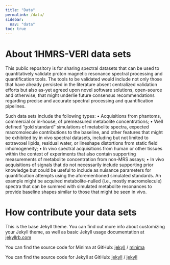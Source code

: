 ```yaml
---
title: "Data"
permalink: /data/
sidebar:
  nav: "data"
toc: true
---
```


# About 1HMRS-VERI data sets

This public repository is for sharing spectral datasets that can be used to quantitatively validate proton magnetic resonance spectral processing and quantification tools. The tools to be validated would include not only those that have already persisted in the literature absent centralized validation efforts but also as-yet agreed upon novel software solutions, open-source and otherwise, that might underlie future consensus recommendations regarding precise and accurate spectral processing and quantification pipelines. 

Such data sets include the following types: 
• Acquisitions from phantoms, commercial or in-house, of premeasured metabolite concentrations; 
• Well defined “gold standard” simulations of metabolite spectra, expected macromolecule 
contributions to the baseline, and other features that might be exhibited by in vivo spectral 
datasets, including but not limited to extravoxel lipids, residual water, or lineshape distortions 
from static field inhomogeneity;
• In vivo spectral acquisitions from human or other tissues within the context of experiments that 
also contain supporting measurements of metabolite concentration from non-MRS assays; 
• In vivo acquisitions of signals that do not necessarily include supporting prior knowledge but 
could be useful to include as nuisance parameters for quantification attempts using the 
aforementioned simulated standards. An example might be acquired metabolite-nulled (i.e., 
mostly macromolecule) spectra that can be summed with simulated metabolite resonances to 
provide baseline shapes similar to those that might be seen in vivo.

# How contribute your data sets 


This is the base Jekyll theme. You can find out more info about customizing your Jekyll theme, as well as basic Jekyll usage documentation at [jekyllrb.com](https://jekyllrb.com/)

You can find the source code for Minima at GitHub:
[jekyll][jekyll-organization] /
[minima](https://github.com/jekyll/minima)

You can find the source code for Jekyll at GitHub:
[jekyll][jekyll-organization] /
[jekyll](https://github.com/jekyll/jekyll)


[jekyll-organization]: https://github.com/jekyll
